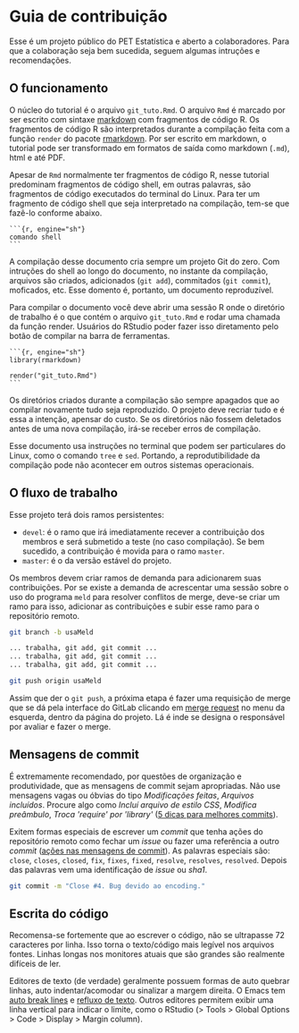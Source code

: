 Guia de contribuição
====================

Esse é um projeto público do PET Estatística e aberto a
colaboradores. Para que a colaboração seja bem sucedida, seguem algumas
intruções e recomendações.

## O funcionamento

O núcleo do tutorial é o arquivo `git_tuto.Rmd`. O arquivo `Rmd` é
marcado por ser escrito com sintaxe [markdown][] com fragmentos de
código R. Os fragmentos de código R são interpretados durante a
compilação feita com a função `render` do pacote [rmarkdown][]. Por ser
escrito em markdown, o tutorial pode ser transformado em formatos de
saída como markdown (`.md`), html e até PDF.

Apesar de `Rmd` normalmente ter fragmentos de código R, nesse tutorial
predominam fragmentos de código shell, em outras palavras, são
fragmentos de código executados do terminal do Linux. Para ter um
fragmento de código shell que seja interpretado na compilação, tem-se
que fazê-lo conforme abaixo.

    ```{r, engine="sh"}
    comando shell
    ```

A compilação desse documento cria sempre um projeto Git do zero. Com
intruções do shell ao longo do documento, no instante da compilação,
arquivos são criados, adicionados (`git add`), commitados (`git
commit`), moficados, etc. Esse domento é, portanto, um documento
reproduzível.

Para compilar o documento você deve abrir uma sessão R onde o diretório
de trabalho é o que contém o arquivo `git_tuto.Rmd` e rodar uma chamada
da função render. Usuários do RStudio poder fazer isso diretamento pelo
botão de compilar na barra de ferramentas.

    ```{r, engine="sh"}
    library(rmarkdown)

    render("git_tuto.Rmd")
    ```

Os diretórios criados durante a compilação são sempre apagados que ao
compilar novamente tudo seja reproduzido. O projeto deve recriar tudo e
é essa a intenção, apensar do custo. Se os diretórios não fossem
deletados antes de uma nova compilação, irá-se receber erros de
compilação.

Esse documento usa instruções no terminal que podem ser particulares do
Linux, como o comando `tree` e `sed`. Portando, a reprodutibilidade da
compilação pode não acontecer em outros sistemas operacionais.

## O fluxo de trabalho

Esse projeto terá dois ramos persistentes:

  * `devel`: é o ramo que irá imediatamente recever a contribuição dos
    membros e será submetido a teste (no caso compilação). Se bem
    sucedido, a contribuição é movida para o ramo `master`.
  * `master`: é o da versão estável do projeto.

Os membros devem criar ramos de demanda para adicionarem suas
contribuições. Por se existe a demanda de acrescentar uma sessão sobre o
uso do programa `meld` para resolver conflitos de merge, deve-se criar
um ramo para isso, adicionar as contribuições e subir esse ramo para o
repositório remoto.

```sh
git branch -b usaMeld

... trabalha, git add, git commit ...
... trabalha, git add, git commit ...
... trabalha, git add, git commit ...

git push origin usaMeld
```

Assim que der o `git push`, a próxima etapa é fazer uma requisição de
merge que se dá pela interface do GitLab clicando em [merge request][]
no menu da esquerda, dentro da página do projeto. Lá é inde se designa o
responsável por avaliar e fazer o merge.

## Mensagens de commit

É extremamente recomendado, por questões de organização e produtividade,
que as mensagens de commit sejam apropriadas. Não use mensagens vagas ou
óbvias do tipo *Modificações feitas*, *Arquivos incluídos*. Procure algo
como *Incluí arquivo de estilo CSS*, *Modifica preâmbulo*, *Troca
'require' por 'library'* ([5 dicas para melhores commits][]).

Exitem formas especiais de escrever um *commit* que tenha ações do
repositório remoto como fechar um *issue* ou fazer uma referência a
outro *commit* ([ações nas mensagens de commit][]). As palavras
especiais são: `close`, `closes`, `closed`, `fix`, `fixes`, `fixed`,
`resolve`, `resolves`, `resolved`. Depois das palavras vem uma
identificação de *issue* ou *sha1*.

```sh
git commit -m "Close #4. Bug devido ao encoding."
```

## Escrita do código

Recomensa-se fortemente que ao escrever o código, não se ultrapasse 72
caracteres por linha. Isso torna o texto/código mais legível nos
arquivos fontes. Linhas longas nos monitores atuais que são grandes são
realmente difíceis de ler.

Editores de texto (de verdade) geralmente possuem formas de auto quebrar
linhas, auto indentar/acomodar ou sinalizar a margem direita. O Emacs
tem [auto break lines][] e [refluxo de texto][]. Outros editores
permitem exibir uma linha vertical para indicar o limite, como o RStudio
(> Tools > Global Options > Code > Display > Margin column).

[markdown]: http://br-mac.org/2013/09/o-que-e-markdown.html
[rmarkdown]: http://rmarkdown.rstudio.com/
[merge request]: https://gitlab.c3sl.ufpr.br/pet-estatistica/git-tutorial/merge_requests
[ações nas mensagens de commit]: https://help.github.com/articles/closing-issues-via-commit-messages/
[5 dicas para melhores commits]: https://robots.thoughtbot.com/5-useful-tips-for-a-better-commit-message
[auto break lines]: http://emacswiki.org/emacs/LineWrap
[refluxo de texto]: http://www.emacswiki.org/emacs/FillParagraph
